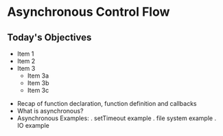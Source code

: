 # Asynchronous Control Flow

## Today's Objectives

* Item 1
* Item 2
* Item 3
    * Item 3a
    * Item 3b
    * Item 3c
    
- Recap of function declaration, function definition and callbacks
- What is asynchronous?
- Asynchronous Examples:
   . setTimeout example
   . file system example
   . IO example
